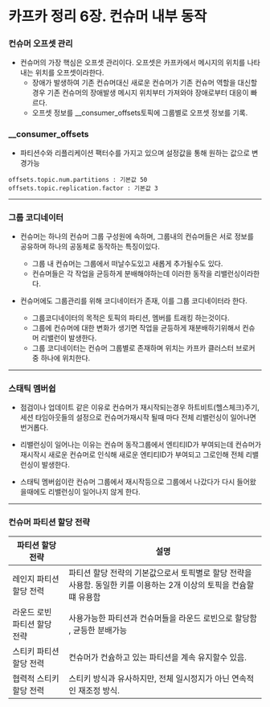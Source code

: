 # 카프카 정리 6장. 컨슈머 내부 동작

### 컨슈머 오프셋 관리

- 컨슈머의 가장 핵심은 오프셋 관리이다. 오프셋은 카프카에서 메시지의 위치를 나타내는 위치를 오프셋이라한다.
   - 장애가 발생하여 기존 컨슈머대신 새로운 컨슈머가 기존 컨슈머 역할을 대신할경우 기존 컨슈머의 장애발생 메시지 위치부터 가져와야 장애로부터 대응이 빠르다.
   - 오프셋 정보를 __consumer_offsets토픽에 그룹별로 오프셋 정보를 기록.


### __consumer_offsets
- 파티션수와 리플리케이션 팩터수를 가지고 있으며 설정값을 통해 원하는 값으로 변경가능

```
offsets.topic.num.partitions : 기본값 50
offsets.topic.replication.factor : 기본값 3
```

___
### 그룹 코디네이터
- 컨슈머는 하나의 컨슈머 그룹 구성원에 속하며, 그룹내의 컨슈머들은 서로 정보를 공유하며 하나의 공동체로 동작하는 특징이있다.
   - 그룹 내 컨슈머는 그룹에서 떠날수도있고 새롭게 추가될수도 있다.
   - 컨슈머들은 각 작업을 균등하게 분배해야하는데 이러한 동작을 리밸런싱이라한다.

- 컨슈머에도 그룹관리를 위해 코디네이터가 존재, 이를 그룹 코디네이터라 한다.
   - 그룹코디네이터의 목적은 토픽의 파티션, 멤버를 트래킹 하는것이다.
   - 그룹에 컨슈머에 대한 변화가 생기면 작업을 균등하게 재분배하기위해서 컨슈머 리밸런이 발생한다.
   - 그룹 코디네이터는 컨슈머 그룹별로 존재하며 위치는 카프카 클러스터 브로커중 하나에 위치한다.
  
---
### 스태틱 멤버쉽

- 점검이나 업데이트 같은 이유로 컨슈머가 재시작되는경우 하트비트(헬스체크)주기, 세션 타임아웃들의 설정으로 컨슈머가재시작 될때 마다 전체 리밸런싱이 일어나면 번거롭다.

- 리밸런싱이 일어나는 이유는 컨슈머 동작그룹에서 엔티티ID가 부여되는데 컨슈머가 재시작시 새로운 컨슈머로 인식해 새로운 엔티티ID가 부여되고 그로인해 전체 리밸런싱이 발생한다.

- 스태틱 멤버쉽이란 컨슈머 그룹에서 재시작등으로 그룹에서 나갔다가 다시 들어왔을때에도 리밸런싱이 일어나지 않게 한다.

---
### 컨슈머 파티션 할당 전략


| 파티션 할당 전략        | 설명                                                                  |
|------------------|---------------------------------------------------------------------|
| 레인지 파티션 할당 전력    | 파티션 할당 전략의 기본값으로서 토픽별로 할당 전략을 사용함. 동일한 키를 이용하는 2개 이상의 토픽을 컨슘할 떄 유용함 |
| 라운드 로빈 파티션 할당 전략 | 사용가능한 파티션과 컨슈머들을 라운드 로빈으로 할당함 , 균등한 분배가능                            |
| 스티키 파티션 할당 전력    | 컨슈머가 컨슘하고 있는 파티션을 계속 유지할수 있음.                                       |
| 협력적 스티키 할당 전력    | 스티키 방식과 유사하지만, 전체 일시정지가 아닌 연속적인 재조정 방식.                             |
